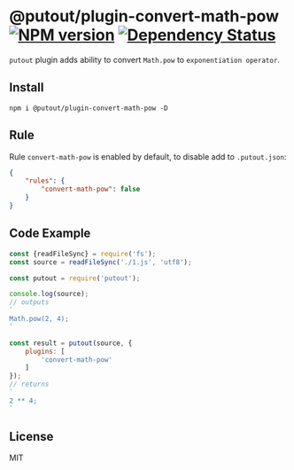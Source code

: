 # @putout/plugin-convert-math-pow [![NPM version][NPMIMGURL]][NPMURL] [![Dependency Status][DependencyStatusIMGURL]][DependencyStatusURL]

[NPMIMGURL]:                https://img.shields.io/npm/v/@putout/plugin-convert-math-pow.svg?style=flat&longCache=true
[NPMURL]:                   https://npmjs.org/package/@putout/plugin-convert-math-pow "npm"

[DependencyStatusURL]:      https://david-dm.org/coderaiser/putout?path=packages/plugin-convert-math-pow
[DependencyStatusIMGURL]:   https://david-dm.org/coderaiser/putout.svg?path=packages/plugin-convert-math-pow

`putout` plugin adds ability to convert `Math.pow` to `exponentiation operator`.
## Install

```
npm i @putout/plugin-convert-math-pow -D
```

## Rule

Rule `convert-math-pow` is enabled by default, to disable add to `.putout.json`:

```json
{
    "rules": {
        "convert-math-pow": false
    }
}
```

## Code Example

```js
const {readFileSync} = require('fs');
const source = readFileSync('./1.js', 'utf8');

const putout = require('putout');

console.log(source);
// outputs
`
Math.pow(2, 4);
`

const result = putout(source, {
    plugins: [
        'convert-math-pow'
    ]
});
// returns
`
2 ** 4;
`
```

## License

MIT

